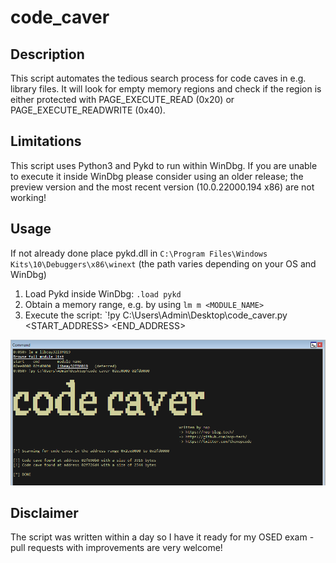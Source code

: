 # code_caver

## Description
This script automates the tedious search process for code caves in e.g. library files. 
It will look for empty memory regions and check if the region is either protected with PAGE_EXECUTE_READ (0x20) or PAGE_EXECUTE_READWRITE (0x40).



## Limitations
This script uses Python3 and Pykd to run within WinDbg. If you are unable to execute it inside WinDbg please consider using an older release; the preview version and the most recent version (10.0.22000.194 x86) are not working!

## Usage

If not already done place pykd.dll in `C:\Program Files\Windows Kits\10\Debuggers\x86\winext` (the path varies depending on your OS and WinDbg)

1) Load Pykd inside WinDbg: `.load pykd` 
2) Obtain a memory range, e.g. by using `lm m <MODULE_NAME>`
3) Execute the script: `!py C:\Users\Admin\Desktop\code_caver.py <START_ADDRESS> <END_ADDRESS>

![code_caver.png](images/code_caver.png)



## Disclaimer
The script was written within a day so I have it ready for my OSED exam - pull requests with improvements are very welcome! 
